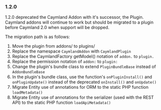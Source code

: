 ### 1.2.0

1.2.0 deprecated the Caymland Addon with it's successor, the Plugin.  Caymland addons will continue to work but should be migrated to a plugin before Caymland 2.0 when support will be dropped.

The migration path is as follows:

1. Move the plugin from addons/ to plugins/
2. Replace the namespace `CaymlandAddon` with `CaymlandPlugin`
3. Replace the CaymlandFactory getModel() notation of `addon.` to `plugin.`
4. Replace the permission notation of `addon:` to `plugin:`
5. Change the plugin's bundle class to extend `PluginBundleBase` instead of `AddonBundleBase`
6. In the plugin's bundle class, use the function's `onPluginInstall()` and `onPluginUpdate()` instead of the deprecated `onInstall()` and `onUpdate()` 
7. Migrate Entity use of annotations for ORM to the static PHP function `loadMetadata()`
8. Migrate Entity use of annotations for the serializer (used with the REST API) to the static PHP function `loadApiMetadata()`
